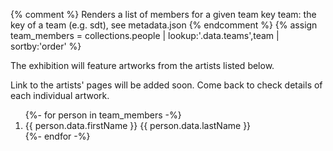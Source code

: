 {% comment %}
Renders a list of members for a given team key
team: the key of a team (e.g. sdt), see metadata.json
{% endcomment %}
{% assign team_members = collections.people | lookup:'.data.teams',team | sortby:'order' %}

<p>The exhibition will feature artworks from the artists listed below.</p>
<p>Link to the artists' pages will be added soon. Come back to check details of each individual artwork.</p>

<ol>
  {%- for person in team_members -%}
    <li class="person">
      {{ person.data.firstName }} {{ person.data.lastName }}
    </li>
  {%- endfor -%}
</ol>
